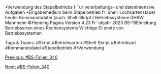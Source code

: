 •Verwendung des Stapelbetriebs f ¨ur verarbeitungs- und datenintensive Aufgaben
•Eingabemedium beim Stapelbetrieb
fr¨uher: Lochkartenstapel
heute: Kommandodatei (auch: Shell-Skript )
Betriebssysteme DHBW Mannheim ©Henning Pagnia Version 4.23 Fr¨uhjahr 2023 BS–15Einleitung Betriebsarten eines Rechensystems Wichtige Di enste von Betriebssystemen

   Tags & Topics:
   #Skript
   #Betriebsarten
   #Shell-Skript
   #Betriebsart
   #Kommandodatei
   #Stapelbetrieb
   #•Verwendung

[Previous: #BS-Folien_340](BS-Folien_340.md)

[Next: #BS-Folien_340](BS-Folien_340.md)